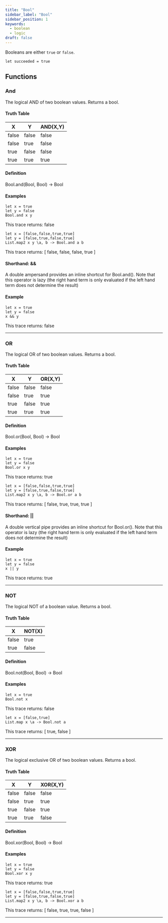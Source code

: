 ```yaml
---
title: "Bool"
sidebar_label: "Bool"
sidebar_position: 1
keywords:
  - boolean
  - logic
draft: false
---
```


Booleans are either `true` or `false`.

```darklang
let succeeded = true
```

## Functions

### And

The logical AND of two boolean values. Returns a bool.

#### Truth Table

| X | Y | AND(X,Y) |
|---|---|---|
| false | false | false |
| false | true | false |
| true | false | false |
| true | true | true |

#### Definition

Bool.and(Bool, Bool) -> Bool

#### Examples

```darklang
let x = true
let y = false
Bool.and x y
```

This trace returns: false

```darklang
let x = [false,false,true,true]
let y = [false,true,false,true]
List.map2 x y \a, b -> Bool.and a b
```

This trace returns:
[
  false, false, false, true
]

#### Shorthand: &&

A double ampersand provides an inline shortcut for Bool.and(). Note that this operator is lazy (the right hand term is only evaluated if the left hand term does not determine the result)

#### Example

```darklang
let x = true
let y = false
x && y
```

This trace returns: false

----

### OR

The logical OR of two boolean values. Returns a bool.

#### Truth Table

| X | Y | OR(X,Y) |
|---|---|---|
| false | false | false |
| false | true | true |
| true | false | true |
| true | true | true |

#### Definition

Bool.or(Bool, Bool) -> Bool

#### Examples

```darklang
let x = true
let y = false
Bool.or x y
```

This trace returns: true

```darklang
let x = [false,false,true,true]
let y = [false,true,false,true]
List.map2 x y \a, b -> Bool.or a b
```

This trace returns:
[
  false, true, true, true
]

#### Shorthand: ||

A double vertical pipe provides an inline shortcut for Bool.or(). Note that this operator is lazy (the right hand term is only evaluated if the left hand term does not determine the result)

#### Example

```darklang
let x = true
let y = false
x || y
```

This trace returns: true

----

### NOT

The logical NOT of a boolean value. Returns a bool.

#### Truth Table

| X | NOT(X) |
|---|---|
| false | true |
| true | false |

#### Definition

Bool.not(Bool, Bool) -> Bool

#### Examples

```darklang
let x = true
Bool.not x
```

This trace returns: false

```darklang
let x = [false,true]
List.map x \a -> Bool.not a
```

This trace returns:
[
  true, false
]

----

### XOR

The logical exclusive OR of two boolean values. Returns a bool.

#### Truth Table

| X | Y | XOR(X,Y) |
|---|---|---|
| false | false | false |
| false | true | true |
| true | false | true |
| true | true | false |

#### Definition

Bool.xor(Bool, Bool) -> Bool

#### Examples

```darklang
let x = true
let y = false
Bool.xor x y
```

This trace returns: true

```darklang
let x = [false,false,true,true]
let y = [false,true,false,true]
List.map2 x y \a, b -> Bool.xor a b
```

This trace returns:
[
  false, true, true, false
]

----
